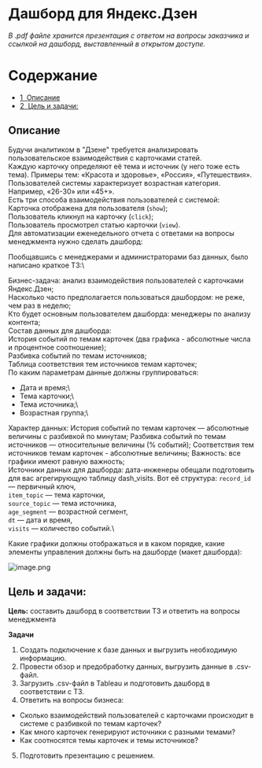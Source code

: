 # Дашборд для Яндекс.Дзен

*В .pdf файле хранится презентация с ответом на вопросы заказчика и ссылкой на дашборд, выставленный в открытом доступе.*

<h1>Содержание<span class="tocSkip"></span></h1>
<div class="toc"><ul class="toc-item"><li><span><a href="#Описание" data-toc-modified-id="Описание-1"><span class="toc-item-num">1&nbsp;&nbsp;</span>Описание</a></span></li><li><span><a href="#Цель-и-задачи:" data-toc-modified-id="Цель-и-задачи:-2"><span class="toc-item-num">2&nbsp;&nbsp;</span>Цель и задачи:</a></span></li></ul></div>

   ## Описание

Будучи аналитиком в "Дзене" требуется анализировать пользовательское взаимодействия с карточками статей.\
Каждую карточку определяют её тема и источник (у него тоже есть тема). Примеры тем: «Красота и здоровье», «Россия», «Путешествия».
Пользователей системы характеризует возрастная категория. Например, «26-30» или «45+».\
Есть три способа взаимодействия пользователей с системой:\
Карточка отображена для пользователя (`show`);\
Пользователь кликнул на карточку (`click`);\
Пользователь просмотрел статью карточки (`view`).\
Для автоматизации еженедельного отчета с ответами на вопросы менеджмента нужно сделать дашборд: 

Пообщавшись с менеджерами и администраторами баз данных, было написано краткое ТЗ:\

Бизнес-задача: анализ взаимодействия пользователей с карточками Яндекс.Дзен;\
Насколько часто предполагается пользоваться дашбордом: не реже, чем раз в неделю;\
Кто будет основным пользователем дашборда: менеджеры по анализу контента;\
Состав данных для дашборда:\
История событий по темам карточек (два графика - абсолютные числа и процентное соотношение);\
Разбивка событий по темам источников;\
Таблица соответствия тем источников темам карточек;\
По каким параметрам данные должны группироваться:
- Дата и время;\
- Тема карточки;\
- Тема источника;\
- Возрастная группа;\

Характер данных:
История событий по темам карточек — абсолютные величины с разбивкой по минутам;
Разбивка событий по темам источников — относительные величины (% событий);
Соответствия тем источников темам карточек - абсолютные величины;
Важность: все графики имеют равную важность;\
Источники данных для дашборда: дата-инженеры обещали подготовить для вас агрегирующую таблицу dash_visits. Вот её структура:
`record_id` — первичный ключ,\
`item_topic` — тема карточки,\
`source_topic` — тема источника,\
`age_segment` — возрастной сегмент,\
`dt` — дата и время,\
`visits` — количество событий.\

Какие графики должны отображаться и в каком порядке, какие элементы управления должны быть на дашборде (макет дашборда):

![image.png](attachment:image.png)

## Цель и задачи:

**Цель:** составить дашборд в соответствии ТЗ и ответить на вопросы менеджмента

**Задачи**
1. Создать подключение к базе данных и выгрузить необходимую информацию.
2. Провести обзор и предобработку данных, выгрузить данные в .csv-файл.
3. Загрузить .csv-файл в Tableau и подготовить дашборд в соответствии с ТЗ.
4. Ответить на вопросы бизнеса:
- Cколько взаимодействий пользователей с карточками происходит в системе с разбивкой по темам карточек?
- Как много карточек генерируют источники с разными темами?
- Как соотносятся темы карточек и темы источников?
5. Подготовить презентацию с решением.
